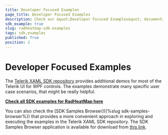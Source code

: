 ```yaml
---
title: Developer Focused Examples
page_title: Developer Focused Examples
description: Check our &quot;Developer Focused Examples&quot; documentation article for the RadHeatMap {{ site.framework_name }} control.
sdk_example: true
slug: radheatmap-sdk-examples
tags: sdk,examples
published: True
position: 2
---
```


# Developer Focused Examples

The [Telerik XAML SDK repository](https://github.com/telerik/xaml-sdk/tree/master/) provides additional demos for most of the Telerik UI for WPF controls. The examples demonstrate many specific user case scenarios, that might be really helpful. 

__[Check all SDK examples for RadHeatMap here](https://github.com/telerik/xaml-sdk/tree/master/HeatMap)__

You can also check the [SDK Samples Browser]({%slug sdk-samples-browser%}) that provides a more convenient approach in exploring and executing the examples in the Telerik XAML SDK repository. The SDK Samples Browser application is available for download from [this link](https://demos.telerik.com/xaml-sdkbrowser/).
